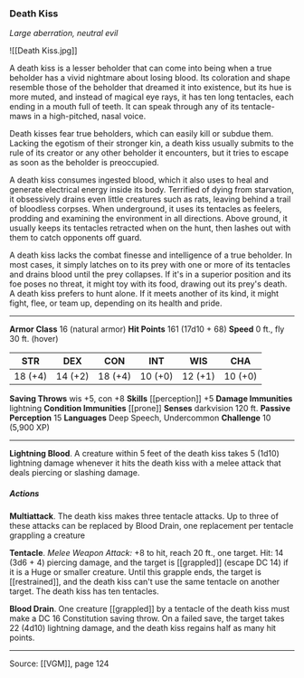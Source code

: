 ### Death Kiss
_Large aberration, neutral evil_

![[Death Kiss.jpg]]

A death kiss is a lesser beholder that can come into being when a true beholder has a vivid nightmare about losing blood. Its coloration and shape resemble those of the beholder that dreamed it into existence, but its hue is more muted, and instead of magical eye rays, it has ten long tentacles, each ending in a mouth full of teeth. It can speak through any of its tentacle-maws in a high-pitched, nasal voice.

Death kisses fear true beholders, which can easily kill or subdue them. Lacking the egotism of their stronger kin, a death kiss usually submits to the rule of its creator or any other beholder it encounters, but it tries to escape as soon as the beholder is preoccupied.

A death kiss consumes ingested blood, which it also uses to heal and generate electrical energy inside its body. Terrified of dying from starvation, it obsessively drains even little creatures such as rats, leaving behind a trail of bloodless corpses. When underground, it uses its tentacles as feelers, prodding and examining the environment in all directions. Above ground, it usually keeps its tentacles retracted when on the hunt, then lashes out with them to catch opponents off guard.

A death kiss lacks the combat finesse and intelligence of a true beholder. In most cases, it simply latches on to its prey with one or more of its tentacles and drains blood until the prey collapses. If it's in a superior position and its foe poses no threat, it might toy with its food, drawing out its prey's death. A death kiss prefers to hunt alone. If it meets another of its kind, it might fight, flee, or team up, depending on its health and pride.



---

**Armor Class** 16 (natural armor)
**Hit Points** 161 (17d10 + 68)
**Speed** 0 ft., fly 30 ft. (hover)

| STR     | DEX     | CON     | INT     | WIS     | CHA     |
|---------|---------|---------|---------|---------|---------|
| 18 (+4) | 14 (+2) | 18 (+4) | 10 (+0) | 12 (+1) | 10 (+0) |

**Saving Throws** wis +5, con +8
**Skills** [[perception]] +5
**Damage Immunities** lightning
**Condition Immunities** [[prone]]
**Senses** darkvision 120 ft.
**Passive Perception** 15
**Languages** Deep Speech, Undercommon
**Challenge** 10 (5,900 XP)

---

**Lightning Blood**. A creature within 5 feet of the death kiss takes 5 (1d10) lightning damage whenever it hits the death kiss with a melee attack that deals piercing or slashing damage.

##### Actions
**Multiattack**. The death kiss makes three tentacle attacks. Up to three of these attacks can be replaced by Blood Drain, one replacement per tentacle grappling a creature

**Tentacle**. _Melee Weapon Attack:_ +8 to hit, reach 20 ft., one target. Hit: 14 (3d6 + 4) piercing damage, and the target is [[grappled]] (escape DC 14) if it is a Huge or smaller creature. Until this grapple ends, the target is [[restrained]], and the death kiss can't use the same tentacle on another target. The death kiss has ten tentacles.

**Blood Drain**. One creature [[grappled]] by a tentacle of the death kiss must make a DC 16 Constitution saving throw. On a failed save, the target takes 22 (4d10) lightning damage, and the death kiss regains half as many hit points.


---

Source: [[VGM]], page 124